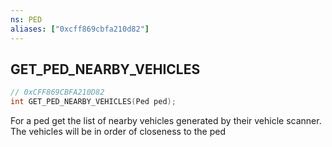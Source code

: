 ```yaml
---
ns: PED
aliases: ["0xcff869cbfa210d82"]
---
```

## GET_PED_NEARBY_VEHICLES

```c
// 0xCFF869CBFA210D82
int GET_PED_NEARBY_VEHICLES(Ped ped);
```

For a ped get the list of nearby vehicles generated by their vehicle scanner. The vehicles will be in order of closeness to the ped

